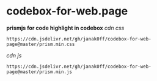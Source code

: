 # codebox-for-web.page

**prismjs for code highlight in codebox**
*cdn css*

```link
https://cdn.jsdelivr.net/gh/janak0ff/codebox-for-web-page@master/prism.min.css
```

*cdn js*

```link
https://cdn.jsdelivr.net/gh/janak0ff/codebox-for-web-page@master/prism.min.js
```
